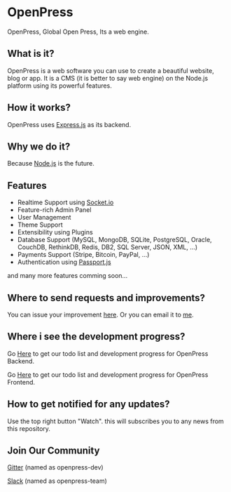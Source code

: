 # OpenPress

OpenPress, Global Open Press, Its a web engine.

## What is it?

OpenPress is a web software you can use to create a beautiful website, blog or app.
It is a CMS (it is better to say web engine) on the Node.js platform using its powerful features.

## How it works?

OpenPress uses [Express.js](http://expressjs.com/) as its backend.

## Why we do it?

Because [Node.js](http://nodejs.com/) is the future.

## Features

- Realtime Support using [Socket.io](http://socket.io/)
- Feature-rich Admin Panel
- User Management
- Theme Support
- Extensibility using Plugins
- Database Support (MySQL, MongoDB, SQLite, PostgreSQL, Oracle, CouchDB, RethinkDB, Redis, DB2, SQL Server, JSON, XML, ...)
- Payments Support (Stripe, Bitcoin, PayPal, ...)
- Authentication using [Passport.js](http://passportjs.org/)

and many more features comming soon...

## Where to send requests and improvements?

You can issue your improvement [here](https://github.com/OpenPress/OpenPress/issues).
Or you can email it to [me](mailto:hasanbayat1393@gmail.com).

## Where i see the development progress?

Go [Here](https://trello.com/b/9eDarpdE/openpress-backend) to get our todo list and development progress for OpenPress Backend.

Go [Here](https://trello.com/b/dDOAs3gl/openpress-frontend) to get our todo list and development progress for OpenPress Frontend.

## How to get notified for any updates?

Use the top right button "Watch". this will subscribes you to any news from this repository.

## Join Our Community

[Gitter](https://gitter.im/openpress-dev) (named as openpress-dev)

[Slack](https://openpress-team.slack.com/messages/general/) (named as openpress-team)
